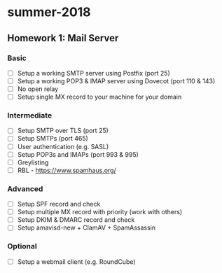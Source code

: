 # summer-2018
## Homework 1: Mail Server
### Basic
- [ ] Setup a working SMTP server using Postfix (port 25)
- [ ] Setup a working POP3 & IMAP server using Dovecot (port 110 & 143)
- [ ] No open relay
- [ ] Setup single MX record to your machine for your domain

### Intermediate
- [ ] Setup SMTP over TLS (port 25)
- [ ] Setup SMTPs (port 465)
- [ ] User authentication (e.g. SASL)
- [ ] Setup POP3s and IMAPs (port 993 & 995)
- [ ] Greylisting
- [ ] RBL - https://www.spamhaus.org/

### Advanced
- [ ] Setup SPF record and check
- [ ] Setup multiple MX record with priority (work with others)
- [ ] Setup DKIM & DMARC record and check
- [ ] Setup amavisd-new + ClamAV + SpamAssassin

### Optional
- [ ] Setup a webmail client (e.g. RoundCube)
